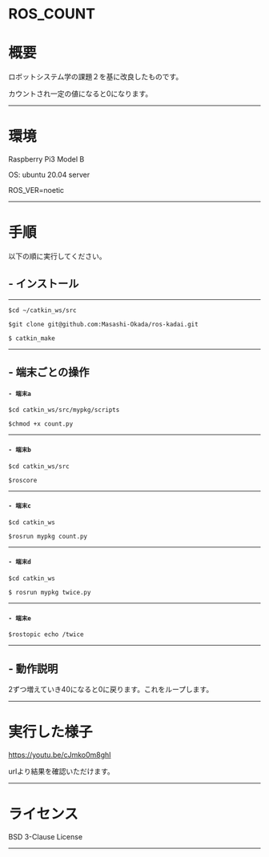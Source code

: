# ROS_COUNT

# 概要

ロボットシステム学の課題２を基に改良したものです。

カウントされ一定の値になると0になります。
***

# 環境

Raspberry Pi3 Model B

OS: ubuntu 20.04 server

ROS_VER=noetic
***
# 手順
以下の順に実行してください。

 ## - インストール
---

```
$cd ~/catkin_ws/src

$git clone git@github.com:Masashi-Okada/ros-kadai.git

$ catkin_make
```
***




## - 端末ごとの操作

#### `- 端末a`


```
$cd catkin_ws/src/mypkg/scripts

$chmod +x count.py 
```
***

#### `- 端末b`

```
$cd catkin_ws/src

$roscore
```
***

#### `- 端末c`
```
$cd catkin_ws

$rosrun mypkg count.py
```
***

#### `- 端末d`
```
$cd catkin_ws

$ rosrun mypkg twice.py
```
***

#### `- 端末e`
```
$rostopic echo /twice
```
***

## - 動作説明

2ずつ増えていき40になると0に戻ります。これをループします。
***

# 実行した様子

https://youtu.be/cJmko0m8ghI

urlより結果を確認いただけます。
***
# ライセンス

BSD 3-Clause License
***

